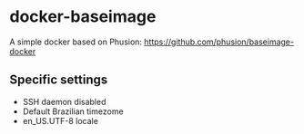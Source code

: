 # docker-baseimage

A simple docker based on Phusion:
https://github.com/phusion/baseimage-docker

## Specific settings

* SSH daemon disabled
* Default Brazilian timezome
* en_US.UTF-8 locale
